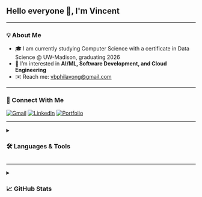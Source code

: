 <h2>Hello everyone 👋, I'm Vincent </h2>

---

### 💡 About Me
- 🎓 I am currently studying Computer Science with a certificate in Data Science @ UW-Madison, graduating 2026
- 💬 I’m interested in **AI/ML, Software Development, and Cloud Engineering**
- ✉️ Reach me: [vbphilavong@gmail.com](mailto:vbphilavong@gmail.com)
 
---

### 🔗 Connect With Me

[![Gmail](https://img.shields.io/badge/-Email-D14836?style=for-the-badge&logo=gmail&logoColor=white)](mailto:vbphilavong@gmail.com)
[![LinkedIn](https://img.shields.io/badge/-LinkedIn-blue?style=for-the-badge&logo=linkedin)](https://www.linkedin.com/in/vincentphilavong/)
[![Portfolio](https://img.shields.io/badge/-Portfolio-24292e?style=for-the-badge&logo=github)](https://github.com/VPhilavong)

---

<details>
  <summary> <h3> 🛠️ Languages & Tools </h3> </summary>
  <br> 
 
  #### Languages
  ![Python](https://img.shields.io/badge/Python-3776AB?style=for-the-badge&logo=python&logoColor=white)
  ![Java](https://img.shields.io/badge/Java-007396?style=for-the-badge&logo=java&logoColor=white)
  ![C](https://img.shields.io/badge/C-00599C?style=for-the-badge&logo=c&logoColor=white)
  ![SQL](https://img.shields.io/badge/SQL-336791?style=for-the-badge&logo=postgresql&logoColor=white)
  ![TypeScript](https://img.shields.io/badge/TypeScript-3178C6?style=for-the-badge&logo=typescript&logoColor=white)
  ![HTML](https://img.shields.io/badge/HTML5-E34F26?style=for-the-badge&logo=html5&logoColor=white)
  ![CSS](https://img.shields.io/badge/CSS3-1572B6?style=for-the-badge&logo=css3&logoColor=white)

  #### Frameworks & Libraries
  ![Django](https://img.shields.io/badge/Django-092E20?style=for-the-badge&logo=django&logoColor=white)
  ![Flask](https://img.shields.io/badge/Flask-000000?style=for-the-badge&logo=flask&logoColor=white)
  ![Next.js](https://img.shields.io/badge/Next.js-000000?style=for-the-badge&logo=nextdotjs&logoColor=white)
  ![TailwindCSS](https://img.shields.io/badge/Tailwind_CSS-06B6D4?style=for-the-badge&logo=tailwind-css&logoColor=white)

  #### Tools & Platforms
  ![Docker](https://img.shields.io/badge/Docker-2496ED?style=for-the-badge&logo=docker&logoColor=white)
  ![Git](https://img.shields.io/badge/Git-F05032?style=for-the-badge&logo=git&logoColor=white)
  ![GCP](https://img.shields.io/badge/Google_Cloud-4285F4?style=for-the-badge&logo=google-cloud&logoColor=white)

  #### Databases
  ![PostgreSQL](https://img.shields.io/badge/PostgreSQL-336791?style=for-the-badge&logo=postgresql&logoColor=white)
  ![SQLite](https://img.shields.io/badge/SQLite-003B57?style=for-the-badge&logo=sqlite&logoColor=white)
  ![MongoDB](https://img.shields.io/badge/MongoDB-47A248?style=for-the-badge&logo=mongodb&logoColor=white)

</details>

---

<details>
 <summary><h3> 📈 GitHub Stats </h3></summary>
 <p align = "center">
 <img height="200em" src="https://github-readme-stats.vercel.app/api?username=vphilavong&show_icons=true&theme=gotham" alt="vphilavong" />
 <img height="200em" src="https://github-readme-stats.vercel.app/api/top-langs/?username=VPhilavong&show_icons=true&theme=gotham&hide=Jupyter%20Notebook" alt="vphilavong"/>
 </p>
  <a href="https://github.com/VPhilavong/github-readme-activity-graph"><img alt="VPhilavong's Activity Graph" src="https://github-readme-activity-graph.vercel.app/graph/?username=VPhilavong&bg_color=1F222E&color=99d1ce&line=258f76&point=99d1ce&hide_border=true" />
  </a>
 </detail>
 
---

<!-- Footer -->
<p align="center">
  Built by Vincent Philavong | Updated: May 20th, 2025
</p>
